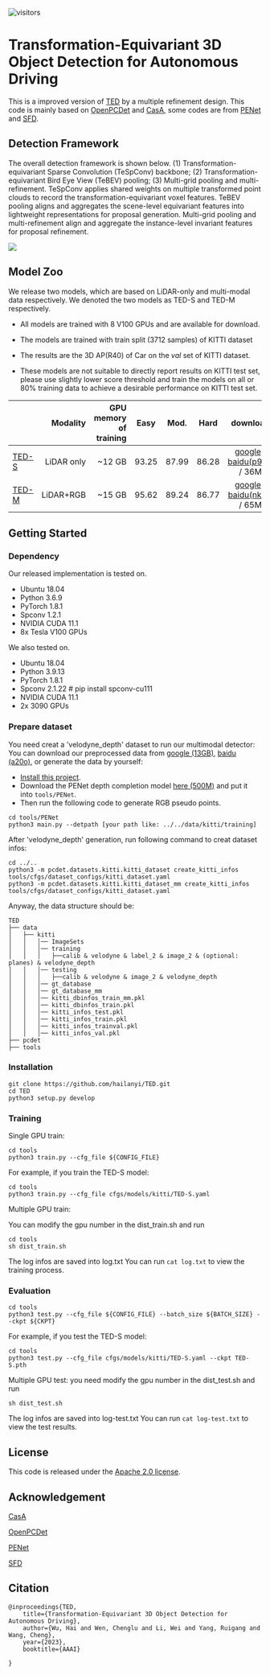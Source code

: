 ![visitors](https://visitor-badge.glitch.me/badge?page_id=hailanyi/TED)
# Transformation-Equivariant 3D Object Detection for Autonomous Driving
This is a improved version of [TED](https://arxiv.org/abs/2211.11962) by a multiple refinement design. 
This code is mainly based on [OpenPCDet](https://github.com/open-mmlab/OpenPCDet) and [CasA](https://github.com/hailanyi/CasA), some codes are from 
[PENet](https://github.com/JUGGHM/PENet_ICRA2021) and [SFD](https://github.com/LittlePey/SFD).

## Detection Framework
The overall detection framework is shown below.
(1) Transformation-equivariant Sparse Convolution (TeSpConv) backbone; (2) Transformation-equivariant Bird Eye View (TeBEV) pooling; 
(3) Multi-grid pooling and multi-refinement. 
TeSpConv applies shared weights on multiple transformed point clouds to record the transformation-equivariant voxel features. 
TeBEV pooling aligns and aggregates the scene-level equivariant features into lightweight representations for proposal generation.
 Multi-grid pooling and multi-refinement align and aggregate the instance-level invariant features for proposal refinement.
 
![](./tools/images/framework.png)

## Model Zoo
We release two models, which are based on LiDAR-only and multi-modal data respectively. We denoted the two models as TED-S and TED-M respectively.

* All models are trained with 8 V100 GPUs and are available for download. 

* The models are trained with train split (3712 samples) of KITTI dataset

* The results are the 3D AP(R40) of Car on the *val* set of KITTI dataset.

* These models are not suitable to directly report results on KITTI test set, please use slightly lower score threshold and train the models on all or 80% training data to achieve a desirable performance on KITTI test set.

|                                             |Modality|GPU memory of training| Easy | Mod. | Hard  | download | 
|---------------------------------------------|----------:|----------:|:-------:|:-------:|:-------:|:---------:|
| [TED-S](tools/cfgs/models/kitti/TED-S.yaml)|LiDAR only|~12 GB |93.25 |87.99| 86.28| [google](https://drive.google.com/file/d/1hqoj-lV4Cr3m7U3EphdCSjHmhBlekRm8/view?usp=sharing) / [baidu(p91t)](https://pan.baidu.com/s/1ecobwO673ScrGYOHbooGIw) / 36M | 
| [TED-M](tools/cfgs/models/kitti/TED-M.yaml)|LiDAR+RGB |~15 GB| 95.62 |89.24 |86.77 | [google](https://drive.google.com/file/d/1hXe1at-LKogTfWorALmq6djjYqhKX7nD/view?usp=sharing) / [baidu(nkr5)](https://pan.baidu.com/s/1FP80452dfM09YtE8DBaicQ) / 65M|

## Getting Started
### Dependency
Our released implementation is tested on.
+ Ubuntu 18.04
+ Python 3.6.9 
+ PyTorch 1.8.1
+ Spconv 1.2.1
+ NVIDIA CUDA 11.1
+ 8x Tesla V100 GPUs

We also tested on.
+ Ubuntu 18.04
+ Python 3.9.13
+ PyTorch 1.8.1
+ Spconv 2.1.22 # pip install spconv-cu111
+ NVIDIA CUDA 11.1
+ 2x 3090 GPUs

### Prepare dataset

You need creat a 'velodyne_depth' dataset to run our multimodal detector:
You can download our preprocessed data from [google (13GB)](https://drive.google.com/file/d/1xki9v_zsQMM8vMVNo0ENi1Mh_GNMjHUg/view?usp=sharing), [baidu (a20o)](https://pan.baidu.com/s/1OH4KIVoSSH7ea3-3CqkZRQ), or generate the data by yourself:
* [Install this project](#installation).
* Download the PENet depth completion model [here (500M)](https://drive.google.com/file/d/1RDdKlKJcas-G5OA49x8OoqcUDiYYZgeM/view?usp=sharing) and put it into ```tools/PENet```.
* Then run the following code to generate RGB pseudo points.
```
cd tools/PENet
python3 main.py --detpath [your path like: ../../data/kitti/training]
```

After 'velodyne_depth' generation, run following command to creat dataset infos:
```
cd ../..
python3 -m pcdet.datasets.kitti.kitti_dataset create_kitti_infos tools/cfgs/dataset_configs/kitti_dataset.yaml
python3 -m pcdet.datasets.kitti.kitti_dataset_mm create_kitti_infos tools/cfgs/dataset_configs/kitti_dataset.yaml
```

Anyway, the data structure should be: 
```
TED
├── data
│   ├── kitti
│   │   │── ImageSets
│   │   │── training
│   │   │   ├──calib & velodyne & label_2 & image_2 & (optional: planes) & velodyne_depth
│   │   │── testing
│   │   │   ├──calib & velodyne & image_2 & velodyne_depth
│   │   │── gt_database
│   │   │── gt_database_mm
│   │   │── kitti_dbinfos_train_mm.pkl
│   │   │── kitti_dbinfos_train.pkl
│   │   │── kitti_infos_test.pkl
│   │   │── kitti_infos_train.pkl
│   │   │── kitti_infos_trainval.pkl
│   │   │── kitti_infos_val.pkl
├── pcdet
├── tools
```

### Installation

```
git clone https://github.com/hailanyi/TED.git
cd TED
python3 setup.py develop
```

### Training

Single GPU train:
```
cd tools
python3 train.py --cfg_file ${CONFIG_FILE}
```
For example, if you train the TED-S model:
```
cd tools
python3 train.py --cfg_file cfgs/models/kitti/TED-S.yaml
```

Multiple GPU train: 

You can modify the gpu number in the dist_train.sh and run
```
cd tools
sh dist_train.sh
```
The log infos are saved into log.txt
You can run ```cat log.txt``` to view the training process.

### Evaluation

```
cd tools
python3 test.py --cfg_file ${CONFIG_FILE} --batch_size ${BATCH_SIZE} --ckpt ${CKPT}
```

For example, if you test the TED-S model:

```
cd tools
python3 test.py --cfg_file cfgs/models/kitti/TED-S.yaml --ckpt TED-S.pth
```

Multiple GPU test: you need modify the gpu number in the dist_test.sh and run
```
sh dist_test.sh 
```
The log infos are saved into log-test.txt
You can run ```cat log-test.txt``` to view the test results.

## License

This code is released under the [Apache 2.0 license](LICENSE).

## Acknowledgement

[CasA](https://github.com/hailanyi/CasA)

[OpenPCDet](https://github.com/open-mmlab/OpenPCDet)

[PENet](https://github.com/JUGGHM/PENet_ICRA2021)

[SFD](https://github.com/LittlePey/SFD)

## Citation
    @inproceedings{TED,
        title={Transformation-Equivariant 3D Object Detection for Autonomous Driving},
        author={Wu, Hai and Wen, Chenglu and Li, Wei and Yang, Ruigang and Wang, Cheng},
        year={2023},
        booktitle={AAAI}
        
    }





